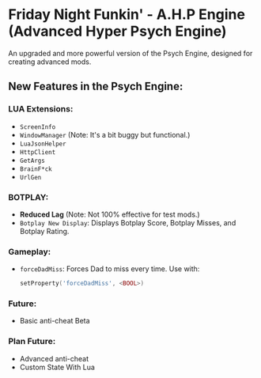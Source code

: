 # Friday Night Funkin' - A.H.P Engine (Advanced Hyper Psych Engine)

An upgraded and more powerful version of the Psych Engine, designed for creating advanced mods.

## New Features in the Psych Engine:

### LUA Extensions:
- `ScreenInfo`
- `WindowManager` (Note: It's a bit buggy but functional.)
- `LuaJsonHelper`
- `HttpClient`
- `GetArgs`
- `BrainF*ck`
- `UrlGen`

### BOTPLAY:
- **Reduced Lag** (Note: Not 100% effective for test mods.)
- `Botplay New Display`: Displays Botplay Score, Botplay Misses, and Botplay Rating.

### Gameplay:
- `forceDadMiss`: Forces Dad to miss every time. Use with:
  ```lua
  setProperty('forceDadMiss', <BOOL>)
  ```
### Future:
- Basic anti-cheat Beta

### Plan Future:
- Advanced anti-cheat
- Custom State With Lua